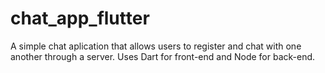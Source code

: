# chat_app_flutter
A simple chat aplication that allows users to register and chat with one another through a server. Uses Dart for front-end and Node for back-end.
